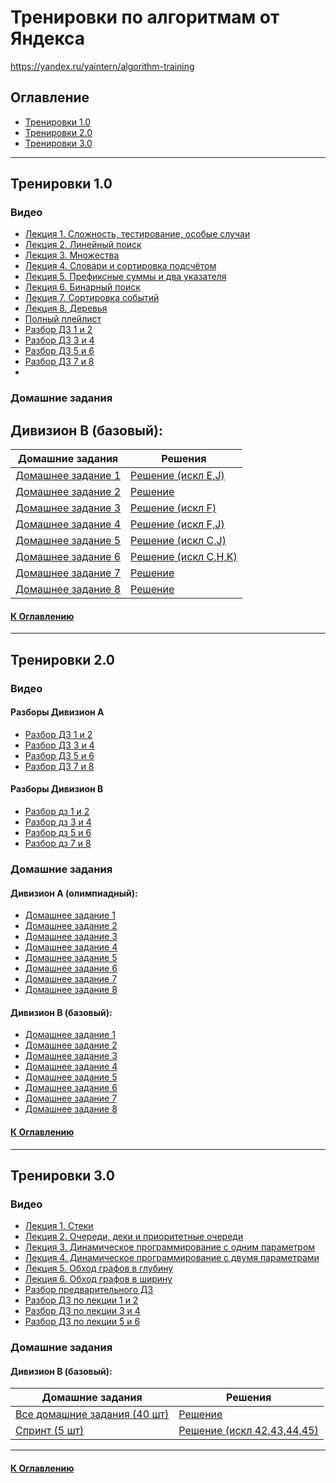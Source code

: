 

# Тренировки по алгоритмам от Яндекса

<https://yandex.ru/yaintern/algorithm-training>

## Оглавление

- [Тренировки 1.0](#тренировки-10)
- [Тренировки 2.0](#тренировки-20)
- [Тренировки 3.0](#тренировки-30)

---

## Тренировки 1.0

### Видео
+ [Лекция 1. Сложность, тестирование, особые случаи](https://www.youtube.com/watch?v=QLhqYNsPIVo)
+ [Лекция 2. Линейный поиск](https://www.youtube.com/watch?v=SKwB41FrGgU)
+ [Лекция 3. Множества](https://www.youtube.com/watch?v=PUpmV2ieIHA)
+ [Лекция 4. Словари и сортировка подсчётом](https://www.youtube.com/watch?v=Nb5mW1yWVSs)
+ [Лекция 5. Префиксные суммы и два указателя](https://www.youtube.com/watch?v=de28y8Dcvkg)
+ [Лекция 6. Бинарный поиск](https://www.youtube.com/watch?v=YENpZexHfuk)
+ [Лекция 7. Сортировка событий](https://www.youtube.com/watch?v=hGixDBO-p6Q)
+ [Лекция 8. Деревья](https://www.youtube.com/watch?v=lEJzqHgyels)
+ [Полный плейлист](https://www.youtube.com/playlist?list=PL6Wui14DvQPySdPv5NUqV3i8sDbHkCKC5)
+ [Разбор ДЗ 1 и 2](https://www.youtube.com/watch?v=mdJdB7On4AM)
+ [Разбор ДЗ 3 и 4](https://www.youtube.com/watch?v=J2C6rDqe8mQ)
+ [Разбор ДЗ 5 и 6](https://www.youtube.com/watch?v=fqsuy5rwZhk)
+ [Разбор ДЗ 7 и 8](https://www.youtube.com/watch?v=5lfkBD4dnGM)
+ 
### Домашние задания 
Дивизион В (базовый):
---
| Домашние задания                                               | Решения                                                  |
|----------------------------------------------------------------|----------------------------------------------------------|
| [Домашнее задание 1](https://contest.yandex.ru/contest/27393)  | [Решение (искл E,J)](./src/test/java/algo/c1/hw1)        |
| [Домашнее задание 2](https://contest.yandex.ru/contest/27472)  | [Решение](./src/test/java/algo/c1/hw2)                   |
| [Домашнее задание 3](https://contest.yandex.ru/contest/27663)  | [Решение (искл F)](./src/test/java/algo/c1/hw3)          |
| [Домашнее задание 4](https://contest.yandex.ru/contest/27665)  | [Решение (искл F,J)](./src/test/java/algo/c1/hw4)        |
| [Домашнее задание 5](https://contest.yandex.ru/contest/27794)  | [Решение (искл C,J)](./src/test/java/algo/c1/hw5)        |
| [Домашнее задание 6](https://contest.yandex.ru/contest/27844)  | [Решение (искл C,H,K)](./src/test/java/algo/c1/hw6)|
| [Домашнее задание 7](https://contest.yandex.ru/contest/27883)  | [Решение](./src/test/java/algo/c1/hw7)                   |
| [Домашнее задание 8](https://contest.yandex.ru/contest/28069)  | [Решение](./src/test/java/algo/c1/hw8)                   |

#### [К Оглавлению](#оглавление)

---

## Тренировки 2.0

### Видео
#### Разборы Дивизион А
+ [Разбор ДЗ 1 и 2](https://youtu.be/SP_zryTfMIc)
+ [Разбор ДЗ 3 и 4](https://youtu.be/mjdu8abcNfc)
+ [Разбор ДЗ 5 и 6](https://youtu.be/zU12H9x9MNg)
+ [Разбор ДЗ 7 и 8](https://youtu.be/4zPoDYvcT6U)

#### Разборы Дивизион В
+ [Разбор дз 1 и 2](https://youtu.be/WZgl1GW3lMA)
+ [Разбор дз 3 и 4](https://youtu.be/adZYAsm6kow)
+ [Разбор дз 5 и 6](https://youtu.be/0ExkSKz0Y8U)
+ [Разбор дз 7 и 8](https://youtu.be/r5mRCMLY_L4)

### Домашние задания
#### Дивизион А (олимпиадный):
+ [Домашнее задание 1](https://contest.yandex.ru/contest/28724)
+ [Домашнее задание 2](https://contest.yandex.ru/contest/28736)
+ [Домашнее задание 3](https://contest.yandex.ru/contest/28963)
+ [Домашнее задание 4](https://contest.yandex.ru/contest/28969)
+ [Домашнее задание 5](https://contest.yandex.ru/contest/29072)
+ [Домашнее задание 6](https://contest.yandex.ru/contest/29189)
+ [Домашнее задание 7](https://contest.yandex.ru/contest/29401)
+ [Домашнее задание 8](https://contest.yandex.ru/contest/29405)

#### Дивизион В (базовый):
+ [Домашнее задание 1](https://contest.yandex.ru/contest/28730)
+ [Домашнее задание 2](https://contest.yandex.ru/contest/28738)
+ [Домашнее задание 3](https://contest.yandex.ru/contest/28964)
+ [Домашнее задание 4](https://contest.yandex.ru/contest/28970)
+ [Домашнее задание 5](https://contest.yandex.ru/contest/29075)
+ [Домашнее задание 6](https://contest.yandex.ru/contest/29188)
+ [Домашнее задание 7](https://contest.yandex.ru/contest/29396)
+ [Домашнее задание 8](https://contest.yandex.ru/contest/29403)

#### [К Оглавлению](#оглавление)

---

## Тренировки 3.0

### Видео
+ [Лекция 1. Стеки](https://www.youtube.com/watch?v=ZUpImO_2hmA)
+ [Лекция 2. Очереди, деки и приоритетные очереди](https://www.youtube.com/watch?v=sAyOhkMZae4)
+ [Лекция 3. Динамическое программирование с одним параметром](https://www.youtube.com/watch?v=H7lu6h8H9-4)
+ [Лекция 4. Динамическое программирование с двумя параметрами](https://www.youtube.com/watch?v=U8gzm92fprI)
+ [Лекция 5. Обход графов в глубину](https://www.youtube.com/watch?v=0YjdZlgf9Ig)
+ [Лекция 6. Обход графов в ширину](https://www.youtube.com/watch?v=5QqVZJ8bA5o)
+ [Разбор предварительного ДЗ](https://www.youtube.com/watch?v=O26-2-94BDk)
+ [Разбор ДЗ по лекции 1 и 2](https://www.youtube.com/watch?v=x2lyWma-Rms)
+ [Разбор ДЗ по лекции 3 и 4](https://www.youtube.com/watch?v=IRdz2GgnQwk)
+ [Разбор ДЗ по лекции 5 и 6](https://www.youtube.com/watch?v=XRSET3p7WHI)

### Домашние задания
#### Дивизион B (базовый):

| Домашние задания                                               | Решения                                                 |
|----------------------------------------------------------------|---------------------------------------------------------|
| [Все домашние задания (40 шт)](https://contest.yandex.ru/contest/45468)  | [Решение](./src/test/java/algo/c3)          |
| [Спринт (5 шт)](https://contest.yandex.ru/contest/46304) | [Решение (искл 42,43,44,45)](./src/test/java/algo/c3) |

---

#### [К Оглавлению](#оглавление)




















